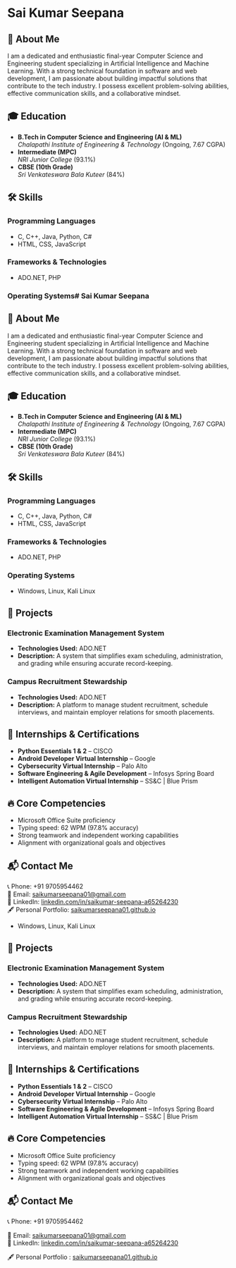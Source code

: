 # Sai Kumar Seepana

## 🚀 About Me
I am a dedicated and enthusiastic final-year Computer Science and Engineering student specializing in Artificial Intelligence and Machine Learning. With a strong technical foundation in software and web development, I am passionate about building impactful solutions that contribute to the tech industry. I possess excellent problem-solving abilities, effective communication skills, and a collaborative mindset.


## 🎓 Education
- **B.Tech in Computer Science and Engineering (AI & ML)**  
  *Chalapathi Institute of Engineering & Technology* (Ongoing, 7.67 CGPA)
- **Intermediate (MPC)**  
  *NRI Junior College* (93.1%)
- **CBSE (10th Grade)**  
  *Sri Venkateswara Bala Kuteer* (84%)

## 🛠️ Skills
### **Programming Languages**
- C, C++, Java, Python, C#
- HTML, CSS, JavaScript

### **Frameworks & Technologies**
- ADO.NET, PHP


### **Operating Systems**# Sai Kumar Seepana

## 🚀 About Me
I am a dedicated and enthusiastic final-year Computer Science and Engineering student specializing in Artificial Intelligence and Machine Learning. With a strong technical foundation in software and web development, I am passionate about building impactful solutions that contribute to the tech industry. I possess excellent problem-solving abilities, effective communication skills, and a collaborative mindset.

## 🎓 Education
- **B.Tech in Computer Science and Engineering (AI & ML)**  
  *Chalapathi Institute of Engineering & Technology* (Ongoing, 7.67 CGPA)
- **Intermediate (MPC)**  
  *NRI Junior College* (93.1%)
- **CBSE (10th Grade)**  
  *Sri Venkateswara Bala Kuteer* (84%)

## 🛠️ Skills
### Programming Languages
- C, C++, Java, Python, C#
- HTML, CSS, JavaScript

### Frameworks & Technologies
- ADO.NET, PHP

### Operating Systems
- Windows, Linux, Kali Linux

## 💼 Projects
### Electronic Examination Management System
- **Technologies Used:** ADO.NET
- **Description:** A system that simplifies exam scheduling, administration, and grading while ensuring accurate record-keeping.

### Campus Recruitment Stewardship
- **Technologies Used:** ADO.NET
- **Description:** A platform to manage student recruitment, schedule interviews, and maintain employer relations for smooth placements.

## 📜 Internships & Certifications
- **Python Essentials 1 & 2** – CISCO
- **Android Developer Virtual Internship** – Google
- **Cybersecurity Virtual Internship** – Palo Alto
- **Software Engineering & Agile Development** – Infosys Spring Board
- **Intelligent Automation Virtual Internship** – SS&C | Blue Prism

## 🔥 Core Competencies
- Microsoft Office Suite proficiency
- Typing speed: 62 WPM (97.8% accuracy)
- Strong teamwork and independent working capabilities
- Alignment with organizational goals and objectives

## 📬 Contact Me
📞 Phone: +91 9705954462  
📧 Email: [saikumarseepana01@gmail.com](mailto:saikumarseepana01@gmail.com)  
🔗 LinkedIn: [linkedin.com/in/saikumar-seepana-a65264230](https://www.linkedin.com/in/saikumar-seepana-a65264230)  
🖋️ Personal Portfolio: [saikumarseepana01.github.io](https://saikumarseepana01.github.io/Personal_portfolio/)

- Windows, Linux, Kali Linux

## 💼 Projects
### **Electronic Examination Management System**
- **Technologies Used:** ADO.NET
- **Description:** A system that simplifies exam scheduling, administration, and grading while ensuring accurate record-keeping.

### **Campus Recruitment Stewardship**
- **Technologies Used:** ADO.NET
- **Description:** A platform to manage student recruitment, schedule interviews, and maintain employer relations for smooth placements.

## 📜 Internships & Certifications
- **Python Essentials 1 & 2** – CISCO
- **Android Developer Virtual Internship** – Google
- **Cybersecurity Virtual Internship** – Palo Alto
- **Software Engineering & Agile Development** – Infosys Spring Board
- **Intelligent Automation Virtual Internship** – SS&C | Blue Prism

## 🔥 Core Competencies
- Microsoft Office Suite proficiency
- Typing speed: 62 WPM (97.8% accuracy)
- Strong teamwork and independent working capabilities
- Alignment with organizational goals and objectives

## 📬 Contact Me
📞 Phone: +91 9705954462

📧 Email: [saikumarseepana01@gmail.com](mailto:saikumarseepana01@gmail.com)  
🔗 LinkedIn: [linkedin.com/in/saikumar-seepana-a65264230](https://www.linkedin.com/in/saikumar-seepana-a65264230)

🖋️ Personal Portfolio : [saikumarseepana01.github.io](https://saikumarseepana01.github.io/Personal_portfolio/)


